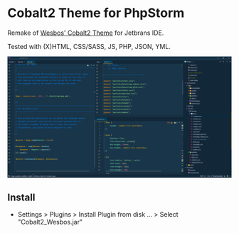 # Cobalt2 Theme for PhpStorm

Remake of [Wesbos' Cobalt2 Theme](https://github.com/wesbos/cobalt2-vscode) for Jetbrans IDE.

Tested with (X)HTML, CSS/SASS, JS, PHP, JSON, YML.

![Screenshot](screenshot.png)
## Install
- Settings > Plugins > Install Plugin from disk ... > Select "Cobalt2_Wesbos.jar"
